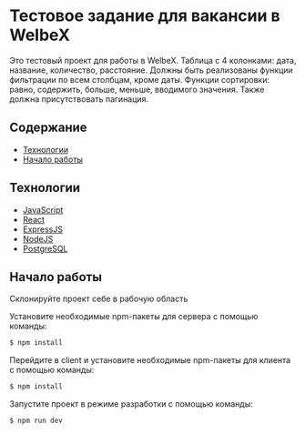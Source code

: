 # Тестовое задание для вакансии в WelbeX
Это тестовый проект для работы в WelbeX. Таблица с 4 колонками: дата, название, количество, расстояние. Должны быть реализованы функции фильтрации по всем столбцам, кроме даты. Функции сортировки: равно, содержить, больше, меньше, вводимого значения. Также должна присутствовать пагинация.

## Содержание
- [Технологии](#технологии)
- [Начало работы](#начало-работы)

## Технологии
- [JavaScript](https://www.javascript.com/)
- [React](https://ru.reactjs.org/)
- [ExpressJS](https://expressjs.com/ru/)
- [NodeJS](https://nodejs.org/en/)
- [PostgreSQL](https://www.postgresql.org/)

## Начало работы
Склонируйте проект себе в рабочую область

Установите необходимые npm-пакеты для сервера с помощью команды:
```sh
$ npm install
```
Перейдите в client и установите необходимые npm-пакеты для клиента с помощью команды:
```sh
$ npm install
```
Запустите проект в режиме разработки с помощью команды:
```sh
$ npm run dev
```


